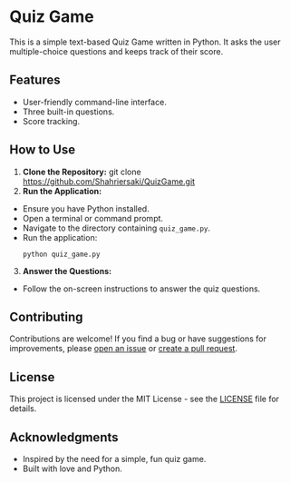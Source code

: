# Quiz Game

This is a simple text-based Quiz Game written in Python. It asks the user multiple-choice questions and keeps track of their score.

## Features

- User-friendly command-line interface.
- Three built-in questions.
- Score tracking.

## How to Use

1. **Clone the Repository:**
git clone https://github.com/Shahriersaki/QuizGame.git
2. **Run the Application:**
- Ensure you have Python installed.
- Open a terminal or command prompt.
- Navigate to the directory containing `quiz_game.py`.
- Run the application:
  ```
  python quiz_game.py
  ```

3. **Answer the Questions:**
- Follow the on-screen instructions to answer the quiz questions.

## Contributing

Contributions are welcome! If you find a bug or have suggestions for improvements, please [open an issue](https://github.com/Shahriersaki/QuizGame/issues) or [create a pull request](https://github.com/yourusername/QuizGame/pulls).

## License

This project is licensed under the MIT License - see the [LICENSE](LICENSE) file for details.

## Acknowledgments

- Inspired by the need for a simple, fun quiz game.
- Built with love and Python.
